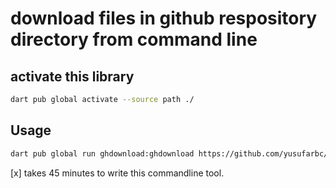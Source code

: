 # download files in github respository directory from command line

## activate this library
```bash
dart pub global activate --source path ./
```
## Usage
```bash
dart pub global run ghdownload:ghdownload https://github.com/yusufarbc/Kingdom_Cannon_Game/tree/main/images
```

[x] takes 45 minutes to write this commandline tool. 

